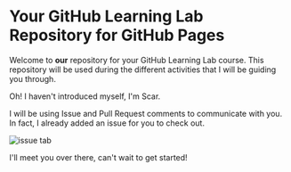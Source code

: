 # Your GitHub Learning Lab Repository for GitHub Pages

Welcome to **our** repository for your GitHub Learning Lab course. This repository will be used during the different activities that I will be guiding you through. 

Oh! I haven't introduced myself, I'm Scar.

I will be using Issue and Pull Request comments to communicate with you. In fact, I already added an issue for you to check out.

![issue tab](https://lab.github.com/public/images/issue_tab.png)

I'll meet you over there, can't wait to get started!

